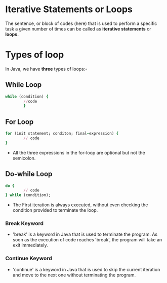 # Iterative Statements or Loops

The sentence, or block of codes (here) that is used to perform a specific task a given number of times can be called as **iterative statements** or **loops.**

# Types of loop
In Java, we have **three** types of loops:-

## While Loop

```ruby
while (condition) {
        //code
        }
```

## For Loop

```ruby
for (init statement; conditon; final-expression) {
        // code
}
```
- All the three expressions in the for-loop are optional but not the semicolon.

## Do-while Loop

```ruby
do {
        // code
} while (condition);
```
- The First iteration is always executed, without even checking the condition provided to terminate the loop.


### Break Keyword
- 'break' is a keyword in Java that is used to terminate the program. As soon as the execution of code reaches 'break', the program will take an exit immediately.

### Continue Keyword
- 'continue' is a keyword in Java that is used to skip the current iteration and move to the next one without terminating the program.
